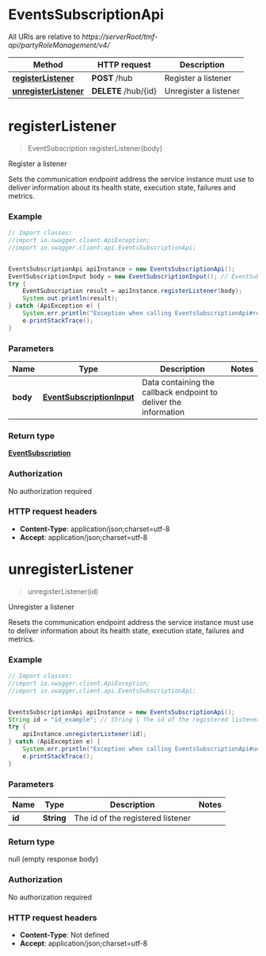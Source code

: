 # EventsSubscriptionApi

All URIs are relative to *https://serverRoot/tmf-api/partyRoleManagement/v4/*

Method | HTTP request | Description
------------- | ------------- | -------------
[**registerListener**](EventsSubscriptionApi.md#registerListener) | **POST** /hub | Register a listener
[**unregisterListener**](EventsSubscriptionApi.md#unregisterListener) | **DELETE** /hub/{id} | Unregister a listener

<a name="registerListener"></a>
# **registerListener**
> EventSubscription registerListener(body)

Register a listener

Sets the communication endpoint address the service instance must use to deliver information about its health state, execution state, failures and metrics.

### Example
```java
// Import classes:
//import io.swagger.client.ApiException;
//import io.swagger.client.api.EventsSubscriptionApi;


EventsSubscriptionApi apiInstance = new EventsSubscriptionApi();
EventSubscriptionInput body = new EventSubscriptionInput(); // EventSubscriptionInput | Data containing the callback endpoint to deliver the information
try {
    EventSubscription result = apiInstance.registerListener(body);
    System.out.println(result);
} catch (ApiException e) {
    System.err.println("Exception when calling EventsSubscriptionApi#registerListener");
    e.printStackTrace();
}
```

### Parameters

Name | Type | Description  | Notes
------------- | ------------- | ------------- | -------------
 **body** | [**EventSubscriptionInput**](EventSubscriptionInput.md)| Data containing the callback endpoint to deliver the information |

### Return type

[**EventSubscription**](EventSubscription.md)

### Authorization

No authorization required

### HTTP request headers

 - **Content-Type**: application/json;charset=utf-8
 - **Accept**: application/json;charset=utf-8

<a name="unregisterListener"></a>
# **unregisterListener**
> unregisterListener(id)

Unregister a listener

Resets the communication endpoint address the service instance must use to deliver information about its health state, execution state, failures and metrics.

### Example
```java
// Import classes:
//import io.swagger.client.ApiException;
//import io.swagger.client.api.EventsSubscriptionApi;


EventsSubscriptionApi apiInstance = new EventsSubscriptionApi();
String id = "id_example"; // String | The id of the registered listener
try {
    apiInstance.unregisterListener(id);
} catch (ApiException e) {
    System.err.println("Exception when calling EventsSubscriptionApi#unregisterListener");
    e.printStackTrace();
}
```

### Parameters

Name | Type | Description  | Notes
------------- | ------------- | ------------- | -------------
 **id** | **String**| The id of the registered listener |

### Return type

null (empty response body)

### Authorization

No authorization required

### HTTP request headers

 - **Content-Type**: Not defined
 - **Accept**: application/json;charset=utf-8

